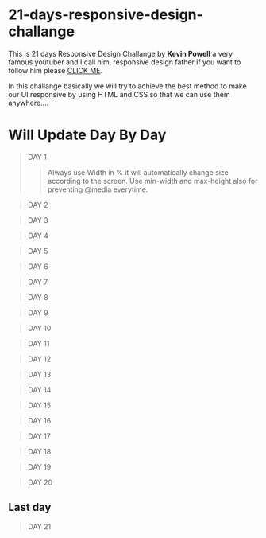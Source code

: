 # 21-days-responsive-design-challange

This is 21 days Responsive Design Challange by 
**Kevin Powell**
a very famous youtuber and I call him, responsive design father if you want to follow him please [CLICK ME](https://www.youtube.com/user/KepowOb).

In this challange basically we will try to achieve the best method to make our UI responsive by using HTML and CSS so that we can use them anywhere....

# Will Update Day By Day

>DAY 1
>>Always use Width in % it will automatically change size according to the screen.
>>Use min-width and max-height also for preventing @media everytime.

>DAY 2

>DAY 3

>DAY 4

>DAY 5

>DAY 6

>DAY 7

>DAY 8

>DAY 9

>DAY 10

>DAY 11

>DAY 12

>DAY 13

>DAY 14

>DAY 15

>DAY 16

>DAY 17

>DAY 18

>DAY 19

>DAY 20

## Last day

>DAY 21



